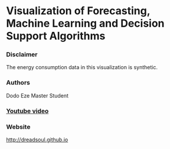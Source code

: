 
# Visualization of Forecasting, Machine Learning and Decision Support Algorithms 

### Disclaimer

The energy consumption data in this visualization is synthetic.

### Authors

Dodo Eze
Master Student

### [Youtube video](https://youtube.com)

### Website

http://dreadsoul.github.io

